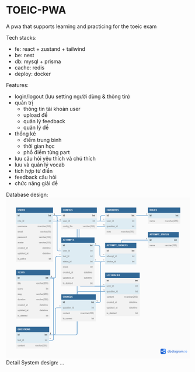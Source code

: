 # TOEIC-PWA
A pwa that supports learning and practicing for the toeic exam

Tech stacks:
- fe: react + zustand + tailwind
- be: nest
- db: mysql + prisma
- cache: redis
- deploy: docker

Features:
- login/logout (lưu setting người dùng & thông tin)
- quản trị 
  - thông tin tài khoản user
  - upload đề
  - quản lý feedback
  - quản lý đề
- thống kê 
  - điểm trung bình
  - thời gian học
  - phổ điểm từng part
- lưu câu hỏi yêu thích và chú thích
- lưu và quản lý vocab
- tích hợp từ điển
- feedback câu hỏi
- chức năng giải đề

Database design: ![Database](database/TOEIC.png)
Detail System design: ...